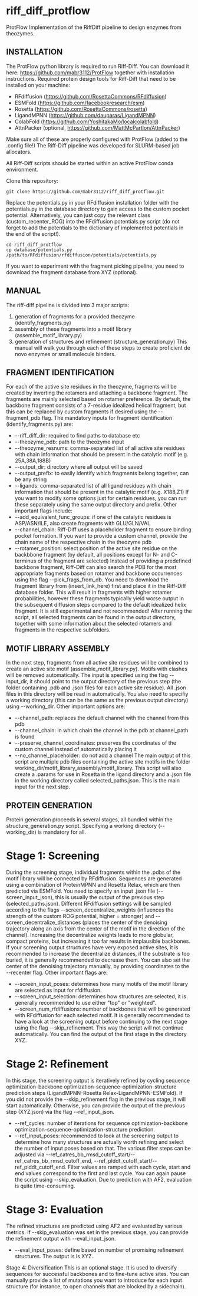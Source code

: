 # riff_diff_protflow
ProtFlow Implementation of the RiffDiff pipeline to design enzymes from theozymes.

## INSTALLATION

The ProtFlow python library is required to run Riff-Diff. You can download it here: https://github.com/mabr3112/ProtFlow together with installation instructions. Required protein design tools for Riff-Diff that need to be installed on your machine:
  - RFdiffusion (https://github.com/RosettaCommons/RFdiffusion)
  - ESMFold (https://github.com/facebookresearch/esm)
  - Rosetta (https://github.com/RosettaCommons/rosetta)
  - LigandMPNN (https://github.com/dauparas/LigandMPNN)
  - ColabFold (https://github.com/YoshitakaMo/localcolabfold)
  - AttnPacker (optional, https://github.com/MattMcPartlon/AttnPacker)

Make sure all of these are properly configured with ProtFlow (added to the .config file!)
The Riff-Diff pipeline was developed for SLURM-based job allocators.

All Riff-Diff scripts should be started within an active ProtFlow conda environment.

Clone this repository:

```
git clone https://github.com/mabr3112/riff_diff_protflow.git
```

Replace the potentials.py in your RFdiffusion installation folder with the potentials.py in the database directory to gain access to the custom pocket potential. Alternatively, you can just copy the relevant class (custom_recenter_ROG) into the RFdiffusion potentials.py script (do not forget to add the potentials to the dictionary of implemented potentials in the end of the script!).

```
cd riff_diff_protflow
cp database/potentials.py /path/to/RFdiffusion/rfdiffusion/potentials/potentials.py
```

If you want to experiment with the fragment picking pipeline, you need to download the fragment database from XYZ (optional).


## MANUAL

The riff-diff pipeline is divided into 3 major scripts:
  1) generation of fragments for a provided theozyme (identify_fragments.py)
  2) assembly of these fragments into a motif library (assemble_motif_library.py)
  3) generation of structures and refinement (structure_generation.py)
This manual will walk you through each of these steps to create proficient de novo enzymes or small molecule binders.

## FRAGMENT IDENTIFICATION

For each of the active site residues in the theozyme, fragments will be created by inverting the rotamers and attaching a backbone fragment. The fragments are mainly selected based on rotamer preference.
By default, the backbone fragment consists of a 7-residue idealized helical fragment, but this can be replaced by custom fragments if desired using the --fragment_pdb flag. The mandatory inputs for fragment identification (identify_fragments.py) are:
  - --riff_diff_dir: required to find paths to database etc
  - --theozyme_pdb: path to the theozyme input
  - --theozyme_resnums: comma-separated list of all active site residues with chain information that should be present in the catalytic motif (e.g. 25A,38A,188B)
  - --output_dir: directory where all output will be saved
  - --output_prefix: to easily identify which fragments belong together, can be any string
  - --ligands: comma-separated list of all ligand residues with chain information that should be present in the catalytic motif (e.g. X188,Z1)
If you want to modify some options just for certain residues, you can run these separately using the same output directory and prefix.
Other important flags include:  
  - --add_equivalent_func_groups: if one of the catalytic residues is ASP/ASN/ILE, also create fragments with GLU/GLN/VAL
  - --channel_chain: Riff-Diff uses a placeholder fragment to ensure binding pocket formation. If you want to provide a custom channel, provide the chain name
                                  of the respective chain in the theozyme pdb
  - --rotamer_position: select position of the active site residue on the backbbone fragment (by default, all positions except for N- and C-terminus of the fragment are selected)
Instead of providing a predefined backbone fragment, Riff-Diff can also search the PDB for the most appropriate fragments based on rotamer and backbone occurrences using the flag --pick_frags_from_db. You need to download the fragment library from (insert_link_here) first and place it in the Riff-Diff database folder. This will result in fragments with higher rotamer probabilities, however these fragments typically yield worse output in the subsequent diffusion steps compared to the default idealized helix fragment. It is still experimental and not recommended!
After running the script, all selected fragments can be found in the output directory, together with some information about the selected rotamers and fragments in the respective subfolders.

## MOTIF LIBRARY ASSEMBLY

In the next step, fragments from all active site residues will be combined to create an active site motif (assemble_motif_library.py). Motifs with clashes will be removed automatically. The input is specified using the flag --input_dir, it should point to the output directory of the previous step (the folder containing .pdb and .json files for each active site residue). All .json files in this directory will be read in automatically. You also need to specifiy a working directory (this can be the same as the previous output directory) using --working_dir.
Other important options are:
  - --channel_path: replaces the default channel with the channel from this pdb
  - --channel_chain: in which chain the channel in the pdb at channel_path is found
  - --preserve_channel_coordinates: preserves the coordinates of the custom channel instead of automatically placing it
  - --no_channel_placeholder: do not add a channel
The main output of this script are multiple pdb files containing the active site motifs in the folder working_dir/motif_library_assembly/motif_library. This script will also create a .params for use in Rosetta in the ligand directory and a .json file in the working directory called selected_paths.json. This is the main input for the next step.

## PROTEIN GENERATION

Protein generation proceeds in several stages, all bundled within the structure_generation.py script. Specifying a working directory (--working_dir) is mandatory for all.

# Stage 1: Screening

During the screening stage, individual fragments within the .pdbs of the motif library will be connected by RFdiffusion. Sequences are generated using a combination of ProteinMPNN and Rosetta Relax, which are then predicted via ESMFold. You need to specify an input .json file (--screen_input_json), this is usually the output of the previous step (selected_paths.json).
Different RFdiffusion settings will be sampled according to the flags --screen_decentralize_weights (influences the strength of the custom ROG potential, higher = stronger) and --screen_decentralize_distances (places the center of the denoising trajectory along an axis from the center of the motif in the direction of the channel). Increasing the decentralize weights leads to more globular, compact proteins, but increasing it too far results in implausible backbones. If your screening output structures have very exposed active sites, it is recommended to increase the decentralize distances, if the substrate is too buried, it is generally recommended to decrease them. You can also set the center of the denoising trajectory manually, by providing coordinates to the --recenter flag.
Other important flags are:
  - --screen_input_poses: determines how many motifs of the motif library are selected as input for rfdiffusion.
  - --screen_input_selection: determines how structures are selected, it is generally recommended to use either "top" or "weighted".
  - --screen_num_rfdiffusions: number of backbones that will be generated with RFdiffusion for each selected motif.
It is generally recommended to have a look at the screening output before continuing to the next stage using the flag --skip_refinement. This way the script will not continue automatically. You can find the output of the first stage in the directory XYZ.

# Stage 2: Refinement

In this stage, the screening output is iteratively refined by cycling sequence optimization-backbone optimization-sequence-optimization-structure prediction steps (LigandMPNN-Rosetta Relax-LigandMPNN-ESMFold). If you did not provide the --skip_refinement flag in the previous stage, it will start automatically. Otherwise, you can provide the output of the previous step (XYZ.json) via the flag --ref_input_json.
  - --ref_cycles: number of iterations for sequence optimization-backbone optimization-sequence-optimization-structure prediction.
  - --ref_input_poses: recommended to look at the screening output to determine how many structures are actually worth refining and select the number of input poses based on that.
The various filter steps can be adjusted via --ref_catres_bb_rmsd_cutoff_start/--ref_catres_bb_rmsd_cutoff_end, --ref_plddt_cutoff_start/--ref_plddt_cutoff_end. Filter values are ramped with each cycle, start and end values correspond to the first and last cycle.
You can again pause the script using --skip_evaluation. Due to prediction with AF2, evaluation is quite time-consuming.

# Stage 3: Evaluation

The refined structures are predicted using AF2 and evaluated by various metrics. If --skip_evaluation was set in the previous stage, you can provide the refinement output with --eval_input_json.
  - --eval_input_poses: define based on number of promising refinement structures.
The output is is XYZ.

Stage 4: Diversification
This is an optional stage. It is used to diversify sequences for successful backbones and to fine-tune active sites. You can manually provide a list of mutations you want to introduce for each input structure (for instance, to open channels that are blocked by a sidechain).
